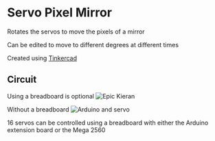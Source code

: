 # Servo Pixel Mirror
Rotates the servos to move the pixels of a mirror

Can be edited to move to different degrees at different times

Created using [Tinkercad](https://www.tinkercad.com/learn/circuits)

## Circuit
Using a breadboard is optional
![Epic Kieran](https://user-images.githubusercontent.com/109060633/178204847-388723c5-a0b9-4ea3-a844-371f080a77d0.png)

Without a breadboard
![Arduino and servo](https://user-images.githubusercontent.com/109060633/178399726-b4e6310e-56f6-4a4d-9251-4e63430bcb44.png)

16 servos can be controlled using a breadboard with either the Arduino extension board or the Mega 2560
